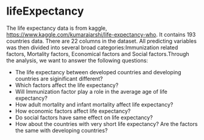 # lifeExpectancy
The life expectancy data is from kaggle, https://www.kaggle.com/kumarajarshi/life-expectancy-who. It contains 193 countries data. There are 22 columns in the dataset. All predicting variables was then divided into several broad categories:Immunization related factors, Mortality factors, Economical factors and Social factors.Through the analysis, we want to answer the following questions:

- The life expectancy between developed countries and developing countries are siginificant different?
- Which factors affect the life expectancy?
- Will Immunization factor play a role in the average age of life expectancy?
- How adult mortality and infant mortality affect life expectancy?
- How economic factors affect life expectancy?
- Do social factors have same effect on life expectancy?
- How about the countries with very short life expectancy? Are the factors the same with developing countries?
